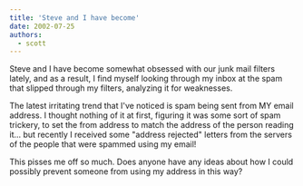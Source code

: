 ```yaml
---
title: 'Steve and I have become'
date: 2002-07-25
authors:
  - scott
---
```


Steve and I have become somewhat obsessed with our junk mail filters lately, and as a result, I find myself looking through my inbox at the spam that slipped through my filters, analyzing it for weaknesses.

The latest irritating trend that I've noticed is spam being sent from MY email address. I thought nothing of it at first, figuring it was some sort of spam trickery, to set the from address to match the address of the person reading it... but recently I received some "address rejected" letters from the servers of the people that were spammed using my email!

This pisses me off so much. Does anyone have any ideas about how I could possibly prevent someone from using my address in this way?
